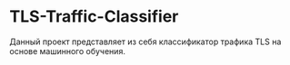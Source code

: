 # TLS-Traffic-Classifier
Данный проект представляет из себя классификатор трафика TLS на основе машинного обучения.
